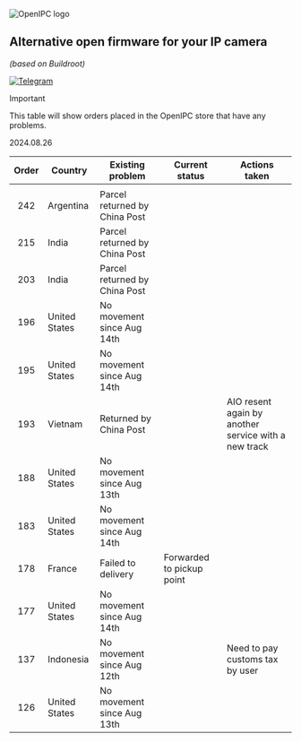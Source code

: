 ![OpenIPC logo][logo]

## Alternative open firmware for your IP camera
_(based on Buildroot)_

[![Telegram](https://openipc.org/images/telegram_button.svg)][telegram]

> [!IMPORTANT]
> This table will show orders placed in the OpenIPC store that have any problems.
>
> 2024.08.26


| Order  | Country         | Existing problem                              | Current status                  | Actions taken                                            |
|:------:|-----------------|-----------------------------------------------|---------------------------------|----------------------------------------------------------|
|        |                 |                                               |                                 |                                                          |
| 242    | Argentina       | Parcel returned by China Post                 |                                 |                                                          |
| 215    | India           | Parcel returned by China Post                 |                                 |                                                          |
| 203    | India           | Parcel returned by China Post                 |                                 |                                                          |
| 196    | United States   | No movement since Aug 14th                    |                                 |                                                          |
| 195    | United States   | No movement since Aug 14th                    |                                 |                                                          |
| 193    | Vietnam         | Returned by China Post                        |                                 | AIO resent again by another service with a new track     |
| 188    | United States   | No movement since Aug 13th                    |                                 |                                                          |
| 183    | United States   | No movement since Aug 14th                    |                                 |                                                          |
| 178    | France          | Failed to delivery                            | Forwarded to pickup point       |                                                          |
| 177    | United States   | No movement since Aug 14th                    |                                 |                                                          |
| 137    | Indonesia       | No movement since Aug 12th                    |                                 | Need to pay customs tax by user                          |
| 126    | United States   | No movement since Aug 13th                    |                                 |                                                          |



[logo]: https://openipc.org/assets/openipc-logo-black.svg
[telegram]: https://openipc.org/our-channels
